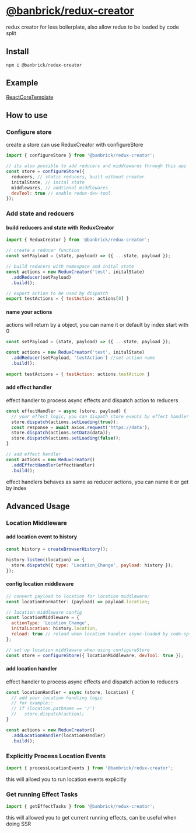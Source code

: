 # [@banbrick/redux-creator](https://www.npmjs.com/package/@banbrick/redux-creator)  
redux creator for less boilerplate, also allow redux to be loaded by code split

## Install
```npm i @banbrick/redux-creator```  

## Example
[ReactCoreTemplate](https://github.com/JiarongGu/ReactCoreTemplate/tree/master/ReactCoreTemplate/ClientApp)

## How to use
### Configure store
create a store can use ReduxCreator with configureStore
```javascript
import { configureStore } from '@banbrick/redux-creator';

// its also possible to add reducers and middlewares through this api
const store = configureStore({ 
  reducers, // static reducers, built without creator
  initalState, // inital state
  middlewares, // addtional middlewares
  devTool: true // enable redux-dev-tool
});
```
  
### Add state and redcuers
#### build reducers and state with ReduxCreator
```javascript
import { ReduxCreator } from '@banbrick/redux-creator';

// create a reducer function
const setPayload = (state, payload) => ({ ...state, payload });

// build reducers with namespace and inital state
const actions = new ReduxCreator('test', initalState)
  .addReducer(setPayload)
  .build();

// export action to be used by dispatch 
export testActions = { testAction: actions[0] }
```
  
#### name your actions
actions will return by a object, you can name it or default by index start with 0
```javascript
const setPayload = (state, payload) => ({ ...state, payload });

const actions = new ReduxCreator('test', initalState)
  .addReducer(setPayload, 'testAction') //set action name
  .build();
  
export testActions = { testAction: actions.testAction }
```
  
#### add effect handler
effect handler to process async effects and dispatch action to reducers
```javascript
const effectHandler = async (store, payload) {
  // your effect logic, you can dispath store events by effect handler
  store.dispatch(actions.setLoading(true));
  const response = await axios.request('https://data');
  store.dispatch(actions.setData(data));
  store.dispatch(actions.setLoading(false));
}

// add effect handler
const actions = new ReduxCreator()
  .addEffectHandler(effectHandler)
  .build();
```
  
effect handlers behaves as same as reducer actions, you can name it or get by index 
<br>
  
## Advanced Usage
### Location Middleware
#### add location event to history
```javascript
const history = createBrowserHistory();

history.listen((location) => {
  store.dispatch({ type: 'Location_Change', payload: history });
});
```

#### config location middleware
```javascript
// convert payload to location for location middleware;
const locationFormatter: (payload) => payload.location;

// location middleware config
const locationMiddleware = { 
  actionType: 'Location_Change',
  initalLocation: history.location,
  reload: true // reload when location handler async-loaded by code-split
};

// set up location middleware when using configureStore
const store = configureStore({ locationMiddleware, devTool: true });
```
  
#### add location handler
effect handler to process async effects and dispatch action to reducers
```javascript
const locationHandler = async (store, location) {
  // add your location handling logic
  // for example::
  // if (location.pathname == '/')
  //   store.dispatch(action);
}

const actions = new ReduxCreator()
  .addLocationHandler(locationHandler)
  .build();

```
  
### Explicitly Process Location Events
```javascript
import { processLocationEvents } from '@banbrick/redux-creator';
```
this will alloed you to run location events explicitly
  
### Get running Effect Tasks
```javascript
import { getEffectTasks } from '@banbrick/redux-creator';
```
this will allowed you to get current running effects, can be useful when doing SSR
  

